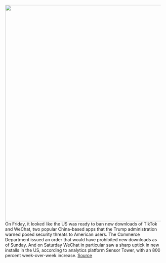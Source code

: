 <img src='https://cdn.vox-cdn.com/thumbor/xmzbjWVtQNPENMtKj3F-3sjgbYQ=/0x0:2040x1360/1200x800/filters:focal(857x517:1183x843)/cdn.vox-cdn.com/uploads/chorus_image/image/67439043/acastro_190723_1777_tiktok_0002.0.0.jpg' width='700px' /><br/>
On Friday, it looked like the US was ready to ban new downloads of TikTok and WeChat, two popular China-based apps that the Trump administration warned posed security threats to American users. The Commerce Department issued an order that would have prohibited new downloads as of Sunday. And on Saturday WeChat in particular saw a sharp uptick in new installs in the US, according to analytics platform Sensor Tower, with an 800 percent week-over-week increase.
<a href='https://www.theverge.com/2020/9/20/21447702/tiktok-wechat-avoid-ban-china-trump-apps'> Source <a/>